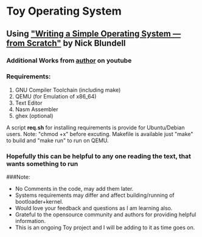 # Toy Operating System 

## Using ["Writing a Simple Operating System —from Scratch"](https://www.cs.bham.ac.uk/~exr/lectures/opsys/10_11/lectures/os-dev.pdf) by Nick Blundell

### Additional Works from [author](https://www.youtube.com/channel/UCjrLiYrvbpXR37c0HV4PmqA) on youtube

### Requirements:
1. GNU Compiler Toolchain (including make)
2. QEMU (for Emulation of x86_64)
3. Text Editor
4. Nasm Assembler
5. ghex (optional)

A script **req.sh** for installing requirements is provide for Ubuntu/Debian users. Note: "chmod +x" before excuting. 
Makefile is available just "make" to build and "make run" to run on QEMU.

### Hopefully this can be helpful to any one reading the text, that wants something to run

###Note:
- No Comments in the code, may add them later.
- Systems requirements may differ and affect building/running of bootloader+kernel.
- Would love your feedback and questions as I am learning also.
- Grateful to the opensource community and authors for providing helpful information.
- This is an ongoing Toy project and I will be adding to it as time goes on.


